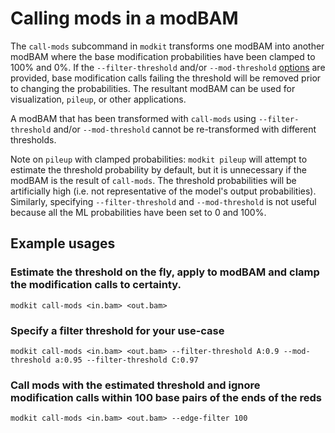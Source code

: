 # Calling mods in a modBAM

The `call-mods` subcommand in `modkit` transforms one modBAM into another modBAM where the base modification probabilities have been clamped to 100% and 0%. If the `--filter-threshold` and/or `--mod-threshold` [options](./advanced_usage.md#call-mods) are provided, base modification calls failing the threshold will be removed prior to changing the probabilities. The resultant modBAM can be used for visualization, `pileup`, or other applications. 

A modBAM that has been transformed with `call-mods` using `--filter-threshold` and/or `--mod-threshold` cannot be re-transformed with different thresholds.

Note on `pileup` with clamped probabilities: `modkit pileup` will attempt to estimate the threshold probability by default, but it is unnecessary if the modBAM is the result of `call-mods`. The threshold probabilities will be artificially high (i.e. not representative of the model's output probabilities). Similarly, specifying `--filter-threshold` and `--mod-threshold` is not useful because all the ML probabilities have been set to 0 and 100%.

## Example usages

### Estimate the threshold on the fly, apply to modBAM and clamp the modification calls to certainty.
```
modkit call-mods <in.bam> <out.bam>
```

### Specify a filter threshold for your use-case
```
modkit call-mods <in.bam> <out.bam> --filter-threshold A:0.9 --mod-threshold a:0.95 --filter-threshold C:0.97
```

### Call mods with the estimated threshold and ignore modification calls within 100 base pairs of the ends of the reds
```
modkit call-mods <in.bam> <out.bam> --edge-filter 100
```
